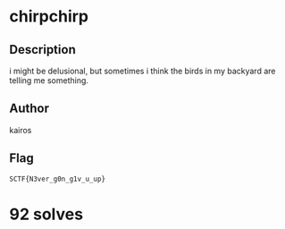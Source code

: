 # chirpchirp

## Description

i might be delusional, but sometimes i think the birds in my backyard are telling me something.

## Author

kairos

## Flag

`SCTF{N3ver_g0n_g1v_u_up}`

# 92 solves
